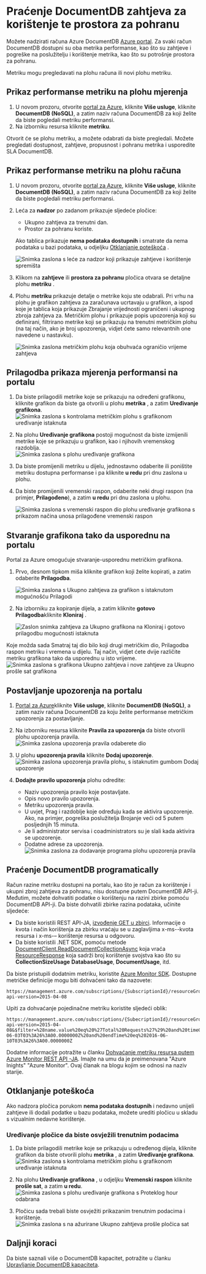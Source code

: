 <properties
    pageTitle="Praćenje DocumentDB zahtjeve i pohranu | Microsoft Azure"
    description="Saznajte kako praćenje računa DocumentDB metrika performanse, kao što su zahtjeve i pogreške na poslužitelju i korištenje metrika, kao što su potrošnje prostora za pohranu."
    services="documentdb"
    documentationCenter=""
    authors="mimig1"
    manager="jhubbard"
    editor="cgronlun"/>

<tags
    ms.service="documentdb"
    ms.workload="data-services"
    ms.tgt_pltfrm="na"
    ms.devlang="na"
    ms.topic="article"
    ms.date="10/17/2016"
    ms.author="mimig"/>

# <a name="monitor-documentdb-requests-usage-and-storage"></a>Praćenje DocumentDB zahtjeva za korištenje te prostora za pohranu

Možete nadzirati računa Azure DocumentDB [Azure portal](https://portal.azure.com/). Za svaki račun DocumentDB dostupni su oba metrika performanse, kao što su zahtjeve i pogreške na poslužitelju i korištenje metrika, kao što su potrošnje prostora za pohranu.

Metriku mogu pregledavati na plohu računa ili novi plohu metriku.

## <a name="view-performance-metrics-on-the-metrics-blade"></a>Prikaz performanse metriku na plohu mjerenja

1. U novom prozoru, otvorite [portal za Azure](https://portal.azure.com/), kliknite **Više usluge**, kliknite **DocumentDB (NoSQL)**, a zatim naziv računa DocumentDB za koji želite da biste pogledali metriku performansi.
2. Na izborniku resursa kliknite **metriku**.

Otvorit će se plohu metriku, a možete odabrati da biste pregledali. Možete pregledati dostupnost, zahtjeve, propusnost i pohranu metrika i usporedite SLA DocumentDB.

## <a name="view-performance-metrics-on-the-account-blade"></a>Prikaz performanse metriku na plohu računa
1.  U novom prozoru, otvorite [portal za Azure](https://portal.azure.com/), kliknite **Više usluge**, kliknite **DocumentDB (NoSQL)**, a zatim naziv računa DocumentDB za koji želite da biste pogledali metriku performansi.

2.  Leća za **nadzor** po zadanom prikazuje sljedeće pločice:
    *   Ukupno zahtjeva za trenutni dan.
    *   Prostor za pohranu koriste.

    Ako tablica prikazuje **nema podataka dostupnih** i smatrate da nema podataka u bazi podataka, u odjeljku [Otklanjanje poteškoća](#troubleshooting) .

    ![Snimka zaslona s leće za nadzor koji prikazuje zahtjeve i korištenje spremišta](./media/documentdb-monitor-accounts/documentdb-total-requests-and-usage.png)


3.  Klikom na **zahtjeve** ili **prostora za pohranu** pločica otvara se detaljne plohu **metriku** .
4.  Plohu **metriku** prikazuje detalje o metrike koju ste odabrali.  Pri vrhu na plohu je grafikon zahtjeva za zaračunava ucrtavaju u grafikon, a ispod koje je tablica koja prikazuje Zbrajanje vrijednosti ograničeni i ukupnog zbroja zahtjeva za.  Metričkim plohu i prikazuje popis upozorenja koji su definirani, filtrirano metrike koji se prikazuju na trenutni metričkim plohu (na taj način, ako je broj upozorenja, vidjet ćete samo relevantnih one navedene u nastavku).   

    ![Snimka zaslona metričkim plohu koja obuhvaća ograničio vrijeme zahtjeva](./media/documentdb-monitor-accounts/documentdb-metric-blade.png)


## <a name="customize-performance-metric-views-in-the-portal"></a>Prilagodba prikaza mjerenja performansi na portalu

1.  Da biste prilagodili metrike koje se prikazuju na određeni grafikonu, kliknite grafikon da biste ga otvorili u plohu **metrika** , a zatim **Uređivanje grafikona**.  
    ![Snimka zaslona s kontrolama metričkim plohu s grafikonom uređivanje istaknuta](./media/documentdb-monitor-accounts/madocdb3.png)

2.  Na plohu **Uređivanje grafikona** postoji mogućnost da biste izmijenili metrike koje se prikazuju u grafikon, kao i njihovih vremenskog razdoblja.  
    ![Snimka zaslona s plohu uređivanje grafikona](./media/documentdb-monitor-accounts/madocdb4.png)

3.  Da biste promijenili metriku u dijelu, jednostavno odaberite ili poništite metriku dostupna performanse i pa kliknite **u redu** pri dnu zaslona u plohu.  
4.  Da biste promijenili vremenski raspon, odaberite neki drugi raspon (na primjer, **Prilagođeno**), a zatim **u redu** pri dnu zaslona u plohu.  

    ![Snimka zaslona s vremenski raspon dio plohu uređivanje grafikona s prikazom načina unosa prilagođene vremenski raspon](./media/documentdb-monitor-accounts/madocdb5.png)


## <a name="create-side-by-side-charts-in-the-portal"></a>Stvaranje grafikona tako da usporednu na portalu
Portal za Azure omogućuje stvaranje-usporednu metričkim grafikona.  

1.  Prvo, desnom tipkom miša kliknite grafikon koji želite kopirati, a zatim odaberite **Prilagodba**.

    ![Snimka zaslona s Ukupno zahtjeva za grafikon s istaknutom mogućnošću Prilagodi](./media/documentdb-monitor-accounts/madocdb6.png)

2.  Na izborniku za kopiranje dijela, a zatim kliknite **gotovo Prilagodba**kliknite **Kloniraj** .

    ![Zaslon snimka zahtjeva za Ukupno grafikona na Kloniraj i gotovo prilagodbu mogućnosti istaknuta](./media/documentdb-monitor-accounts/madocdb7.png)  


Koje možda sada Smatraj taj dio bilo koji drugi metričkim dio, Prilagodba raspon metriku i vremena u dijelu.  Taj način, vidjet ćete dvije različite metriku grafikona tako da usporednu u isto vrijeme.  
    ![Snimka zaslona s grafikona Ukupno zahtjeva i nove zahtjeve za Ukupno prošle sat grafikona](./media/documentdb-monitor-accounts/madocdb8.png)  

## <a name="set-up-alerts-in-the-portal"></a>Postavljanje upozorenja na portalu
1.  [Portal za Azure](https://portal.azure.com/)kliknite **Više usluge**, kliknite **DocumentDB (NoSQL)**, a zatim naziv računa DocumentDB za koju želite performanse metričkim upozorenja za postavljanje.

2.  Na izborniku resursa kliknite **Pravila za upozorenja** da biste otvorili plohu upozorenja pravila.  
    ![Snimka zaslona upozorenja pravila odaberete dio](./media/documentdb-monitor-accounts/madocdb10.5.png)

3.  U plohu **upozorenja pravila** kliknite **Dodaj upozorenje**.  
    ![Snimka zaslona upozorenja pravila plohu, s istaknutim gumbom Dodaj upozorenje](./media/documentdb-monitor-accounts/madocdb11.png)

4.  **Dodajte pravilo upozorenja** plohu odredite:
    *   Naziv upozorenja pravilo koje postavljate.
    *   Opis novo pravilo upozorenja.
    *   Metriku upozorenja pravila.
    *   U uvjet, Prag i razdoblje koje određuju kada se aktivira upozorenje. Ako, na primjer, pogreška poslužitelja Brojanje veći od 5 putem posljednjih 15 minuta.
    *   Je li administrator servisa i coadministrators su je slali kada aktivira se upozorenje.
    *   Dodatne adrese za upozorenja.  
    ![Snimka zaslona za dodavanje programa plohu upozorenja pravila](./media/documentdb-monitor-accounts/madocdb12.png)

## <a name="monitor-documentdb-programatically"></a>Praćenje DocumentDB programatically
Račun razine metriku dostupni na portalu, kao što je račun za korištenje i ukupni zbroj zahtjeva za pohranu, nisu dostupne putem DocumentDB API-ji. Međutim, možete dohvatiti podatke o korištenju na razini zbirke pomoću DocumentDB API-ji. Da biste dohvatili zbirke razina podataka, učinite sljedeće:

- Da biste koristili REST API-JA, [izvođenje GET u zbirci](https://msdn.microsoft.com/library/mt489073.aspx). Informacije o kvota i način korištenja za zbirku vraćaju se u zaglavljima x-ms--kvota resursa i x-ms-– korištenje resursa u odgovoru.
- Da biste koristili .NET SDK, pomoću metode [DocumentClient.ReadDocumentCollectionAsync](https://msdn.microsoft.com/library/microsoft.azure.documents.client.documentclient.readdocumentcollectionasync.aspx) koja vraća [ResourceResponse](https://msdn.microsoft.com/library/dn799209.aspx) koja sadrži broj korištenje svojstva kao što su **CollectionSizeUsage** **DatabaseUsage**, **DocumentUsage**, itd.

Da biste pristupili dodatnim metriku, koristite [Azure Monitor SDK](https://www.nuget.org/packages/Microsoft.Azure.Insights). Dostupne metričke definicije mogu biti dohvaćeni tako da nazovete:

    https://management.azure.com/subscriptions/{SubscriptionId}/resourceGroups/{ResourceGroup}/providers/Microsoft.DocumentDb/databaseAccounts/{DocumentDBAccountName}/metricDefinitions?api-version=2015-04-08

Upiti za dohvaćanje pojedinačne metriku koristite sljedeći oblik:

    https://management.azure.com/subscriptions/{SubecriptionId}/resourceGroups/{ResourceGroup}/providers/Microsoft.DocumentDb/databaseAccounts/{DocumentDBAccountName}/metrics?api-version=2015-04-08&$filter=%28name.value%20eq%20%27Total%20Requests%27%29%20and%20timeGrain%20eq%20duration%27PT5M%27%20and%20startTime%20eq%202016-06-03T03%3A26%3A00.0000000Z%20and%20endTime%20eq%202016-06-10T03%3A26%3A00.0000000Z

Dodatne informacije potražite u članku [Dohvaćanje metriku resursa putem Azure Monitor REST API -JA](https://blogs.msdn.microsoft.com/cloud_solution_architect/2016/02/23/retrieving-resource-metrics-via-the-azure-insights-api/). Imajte na umu da je preimenovana "Azure Inights" "Azure Monitor".  Ovaj članak na blogu kojim se odnosi na naziv starije.

## <a name="troubleshooting"></a>Otklanjanje poteškoća
Ako nadzora pločica porukom **nema podataka dostupnih** i nedavno unijeli zahtjeve ili dodali podatke u bazu podataka, možete urediti pločicu u skladu s vizualnim nedavne korištenje.

### <a name="edit-a-tile-to-refresh-current-data"></a>Uređivanje pločice da biste osvježili trenutnim podacima
1.  Da biste prilagodili metrike koje se prikazuju u određenog dijela, kliknite grafikon da biste otvorili plohu **metrika** , a zatim **Uređivanje grafikona**.  
    ![Snimka zaslona s kontrolama metričkim plohu s grafikonom uređivanje istaknuta](./media/documentdb-monitor-accounts/madocdb3.png)

2.  Na plohu **Uređivanje grafikona** , u odjeljku **Vremenski raspon** kliknite **prošle sat**, a zatim **u redu**.  
    ![Snimka zaslona s plohu uređivanje grafikona s Proteklog hour odabrana](./media/documentdb-monitor-accounts/documentdb-no-available-data-past-hour.png)


3.  Pločicu sada trebali biste osvježiti prikazanim trenutnim podacima i korištenje.  
    ![Snimka zaslona s na ažurirane Ukupno zahtjeva prošle pločica sat](./media/documentdb-monitor-accounts/documentdb-no-available-data-fixed.png)

## <a name="next-steps"></a>Daljnji koraci
Da biste saznali više o DocumentDB kapacitet, potražite u članku [Upravljanje DocumentDB kapaciteta](documentdb-manage.md).
